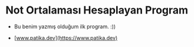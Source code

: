 # Not Ortalaması Hesaplayan Program

* Bu benim yazmış olduğum ilk program. :))

* [www.patika.dev](https://www.patika.dev)
